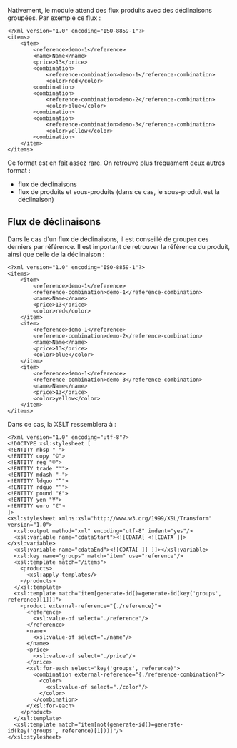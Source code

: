 Nativement, le module attend des flux produits avec des déclinaisons groupées. Par exemple ce flux :

```
<?xml version="1.0" encoding="ISO-8859-1"?>
<items>
    <item>
        <reference>demo-1</reference>
        <name>Name</name>
        <price>13</price>
        <combination>
            <reference-combination>demo-1</reference-combination>
            <color>red</color>
        <combination>
        <combination>
            <reference-combination>demo-2</reference-combination>
            <color>blue</color>
        <combination>
        <combination>
            <reference-combination>demo-3</reference-combination>
            <color>yellow</color>
        <combination>
    </item>
</items>
```

Ce format est en fait assez rare. On retrouve plus fréquament deux autres format :
* flux de déclinaisons
* flux de produits et sous-produits (dans ce cas, le sous-produit est la déclinaison)


## Flux de déclinaisons

Dans le cas d'un flux de déclinaisons, il est conseillé de grouper ces derniers par référence. Il est important de retrouver la référence du produit, ainsi que celle de la déclinaison :

```
<?xml version="1.0" encoding="ISO-8859-1"?>
<items>
    <item>
        <reference>demo-1</reference>
        <reference-combination>demo-1</reference-combination>
        <name>Name</name>
        <price>13</price>
        <color>red</color>
    </item>
    <item>
        <reference>demo-1</reference>
        <reference-combination>demo-2</reference-combination>
        <name>Name</name>
        <price>13</price>
        <color>blue</color>
    </item>
    <item>
        <reference>demo-1</reference>
        <reference-combination>demo-3</reference-combination>
        <name>Name</name>
        <price>13</price>
        <color>yellow</color>
    </item>
</items>
```

Dans ce cas, la XSLT ressemblera à :

```
<?xml version="1.0" encoding="utf-8"?>
<!DOCTYPE xsl:stylesheet [
<!ENTITY nbsp " ">
<!ENTITY copy "©">
<!ENTITY reg "®">
<!ENTITY trade "™">
<!ENTITY mdash "—">
<!ENTITY ldquo "“">
<!ENTITY rdquo "”">
<!ENTITY pound "£">
<!ENTITY yen "¥">
<!ENTITY euro "€">
]>
<xsl:stylesheet xmlns:xsl="http://www.w3.org/1999/XSL/Transform" version="1.0">
  <xsl:output method="xml" encoding="utf-8" indent="yes"/>
  <xsl:variable name="cdataStart"><![CDATA[ <![CDATA ]]></xsl:variable>
  <xsl:variable name="cdataEnd"><![CDATA[ ]] ]]></xsl:variable>
  <xsl:key name="groups" match="item" use="reference"/>
  <xsl:template match="/items">
    <products>
      <xsl:apply-templates/>
    </products>
  </xsl:template>
  <xsl:template match="item[generate-id()=generate-id(key('groups', reference)[1])]">
    <product external-reference="{./reference}">
      <reference>
        <xsl:value-of select="./reference"/>
      </reference>
      <name>
        <xsl:value-of select="./name"/>
      </name>
      <price>
        <xsl:value-of select="./price"/>
      </price>
      <xsl:for-each select="key('groups', reference)">
        <combination external-reference="{./reference-combination}">
          <color>
            <xsl:value-of select="./color"/>
          </color>
        </combination>
      </xsl:for-each>
    </product>
  </xsl:template>
  <xsl:template match="item[not(generate-id()=generate-id(key('groups', reference)[1]))]"/>
</xsl:stylesheet>
```
